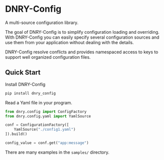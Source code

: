 # DNRY-Config

A multi-source configuration library. 

The goal of DNRY-Config is to simplify configuration
loading and overriding.  With DNRY-Config you can 
easily specify several configuration sources and use them
from your application without dealing with the details.

DNRY-Config resolve conflicts and provides namespaced
access to keys to support well organized configuration files.

## Quick Start

Install DNRY-Config

```bash
pip install dnry_config
```

Read a Yaml file in your program.

```python
from dnry.config import ConfigFactory
from dnry.config.yaml import YamlSource

conf = ConfigurationFactory([
    YamlSource("./config1.yaml")
]).build()

config_value = conf.get("app:message")
```

There are many examples in the `samples/` directory.